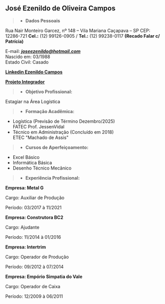 

<div><h2>José Ezenildo de Oliveira Campos</h2></div>

> - **Dados Pessoais**

Rua Nair Monteiro Garcez, nº 148 – Vila Mariana Caçapava – SP CEP: 12286-721
**Cel.:** (12) 99126-0905 / **Tel.:** (12) 99238-0117 **(Recado Falar c/ Patrícia)**

E-mail: ***joseezenildo@hotmail.com***<br/>
Nascido em: 03/1988<br/>
Estado Civil: Casado

**[Linkedin Ezenildo Campos](https://br.linkedin.com/in/ezenildo-campos-81043b266)**

**[Projeto Integrador](https://github.com/Trium-Logistics/Trium-Logistics-2)**

> - **Objetivo Profissional:**

Estagiar na Área Logística

> - **Formação Acadêmica:**
- Logística (Previsão de Término Dezembro/2025)<br/>
FATEC Prof. JessenVidal<br/>
- Técnico em Administração (Concluído em 2018)<br/>
ETEC "Machado de Assis"

> - **Cursos de Aperfeiçoamento:**
- Excel Básico
- Informática Básica
- Desenho Técnico Mecânico

> - **Experiência Profissional:**

__Empresa: Metal G__

Cargo: Auxiliar de Produção

Período: 03/2017 à 11/2021

__Empresa: Construtora BC2__

Cargo: Ajudante

Período: 11/2014 à 01/2016

__Empresa: Intertrim__

Cargo: Operador de Produção

Período: 09/2012 à 07/2014

__Empresa: Empório Simpatia do Vale__

Cargo: Operador de Caixa

Período: 12/2009 à 06/2011
